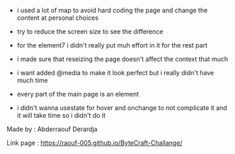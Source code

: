 * i used a lot of map to avoid hard coding the page and change the content at personal choices 

* try to reduce the screen size to see the difference 

* for the element7 i didn't really put muh effort in it for the rest part 

* i made sure that reseizing the page doesn't affect the context that much 

* i want added @media to make it look perfect but i really didn't have much time 

* every part of the main page is an element 

* i didn't wanna usestate for hover and onchange to not complicate it and it will take time so i didn't do it

Made by :
Abderraouf Derardja 

Link page :
https://raouf-005.github.io/ByteCraft-Challange/

